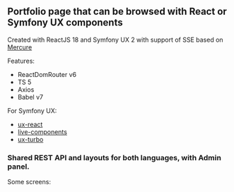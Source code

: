 ## Portfolio page that can be browsed with React or Symfony UX components

Created with ReactJS 18 and Symfony UX 2 with support of SSE based on [Mercure](https://symfony.com/doc/current/mercure.html)

Features:
- ReactDomRouter v6
- TS 5
- Axios
- Babel v7

For Symfony UX:
- [ux-react](https://symfony.com/bundles/ux-react/current/index.html)
- [live-components](https://symfony.com/bundles/ux-live-component/current/index.html)
- [ux-turbo](https://symfony.com/bundles/ux-turbo/current/index.html)

### Shared REST API and layouts for both languages, with Admin panel.
Some screens:
